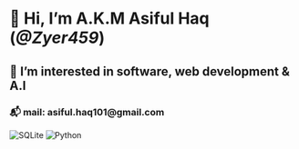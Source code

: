 <h1>👋 Hi, I’m A.K.M Asiful Haq (<i>@Zyer459</i>)</h1>
<h2>👀 I’m interested in software, web development & A.I </h2>
<h3>📬 mail: asiful.haq101@gmail.com</h3>

<!---
Zyer459/Zyer459 is a ✨ special ✨ repository because its `README.md` (this file) appears on your GitHub profile.
You can click the Preview link to take a look at your changes.
--->
![SQLite](https://img.shields.io/badge/sqlite-%2307405e.svg?style=for-the-badge&logo=sqlite&logoColor=white)
![Python](https://img.shields.io/badge/python-3670A0?style=for-the-badge&logo=python&logoColor=ffdd54)
